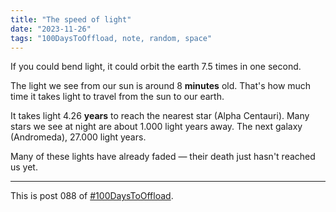 ```yaml
---
title: "The speed of light"
date: "2023-11-26"
tags: "100DaysToOffload, note, random, space"
---
```


If you could bend light, it could orbit the earth 7.5 times in one second.

The light we see from our sun is around 8 **minutes** old. That's how much time it takes light to travel from the sun to our earth.

It takes light 4.26 **years** to reach the nearest star (Alpha Centauri). Many stars we see at night are about 1.000 light years away. The next galaxy (Andromeda), 27.000 light years.

Many of these lights have already faded — their death just hasn't reached us yet.

---

This is post 088 of [#100DaysToOffload](https://100daystooffload.com/).

